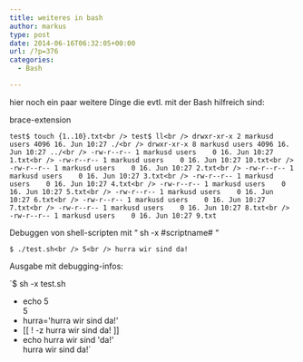 ```yaml
---
title: weiteres in bash
author: markus
type: post
date: 2014-06-16T06:32:05+00:00
url: /?p=376
categories:
  - Bash

---
```

hier noch ein paar weitere Dinge die evtl. mit der Bash hilfreich sind:
  
brace-extension
  
`test$ touch {1..10}.txt<br />
test$ ll<br />
drwxr-xr-x 2 markusd users 4096 16. Jun 10:27 ./<br />
drwxr-xr-x 8 markusd users 4096 16. Jun 10:27 ../<br />
-rw-r--r-- 1 markusd users    0 16. Jun 10:27 1.txt<br />
-rw-r--r-- 1 markusd users    0 16. Jun 10:27 10.txt<br />
-rw-r--r-- 1 markusd users    0 16. Jun 10:27 2.txt<br />
-rw-r--r-- 1 markusd users    0 16. Jun 10:27 3.txt<br />
-rw-r--r-- 1 markusd users    0 16. Jun 10:27 4.txt<br />
-rw-r--r-- 1 markusd users    0 16. Jun 10:27 5.txt<br />
-rw-r--r-- 1 markusd users    0 16. Jun 10:27 6.txt<br />
-rw-r--r-- 1 markusd users    0 16. Jun 10:27 7.txt<br />
-rw-r--r-- 1 markusd users    0 16. Jun 10:27 8.txt<br />
-rw-r--r-- 1 markusd users    0 16. Jun 10:27 9.txt`

Debuggen von shell-scripten mit &#8220; sh -x #scriptname# &#8220;
  
`$ ./test.sh<br />
5<br />
hurra wir sind da!`
  
Ausgabe mit debugging-infos:
  
`$ sh -x test.sh<br />
+ echo 5<br />
5<br />
+ hurra='hurra wir sind da!'<br />
+ [[ ! -z hurra wir sind da! ]]<br />
+ echo hurra wir sind 'da!'<br />
hurra wir sind da!`